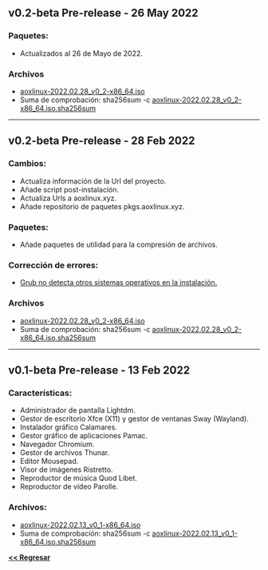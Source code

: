## v0.2-beta Pre-release - 26 May 2022
### Paquetes:
- Actualizados al 26 de Mayo de 2022.

### Archivos
- [aoxlinux-2022.02.28_v0_2-x86_64.iso](https://github.com/aoxlinux/aoxlinux/releases/download/v0.2-beta-may-2022/aoxlinux-2022.05.26_v0_2-x86_64.iso)
- Suma de comprobación: sha256sum -c [aoxlinux-2022.02.28_v0_2-x86_64.iso.sha256sum](https://github.com/aoxlinux/aoxlinux/releases/download/v0.2-beta-may-2022/aoxlinux-2022.05.26_v0_2-x86_64.iso.sha256sum)

----

## v0.2-beta Pre-release - 28 Feb 2022
### Cambios:
- Actualiza información de la Url del proyecto.
- Añade script post-instalación.
- Actualiza Urls a aoxlinux.xyz.
- Añade repositorio de paquetes pkgs.aoxlinux.xyz.

### Paquetes:
- Añade paquetes de utilidad para la compresión de archivos.

### Corrección de errores:
- [Grub no detecta otros sistemas operativos en la instalación.](https://github.com/aoxlinux/aoxlinux/issues/3)

### Archivos
- [aoxlinux-2022.02.28_v0_2-x86_64.iso](https://github.com/aoxlinux/aoxlinux/releases/download/v0.2-beta/aoxlinux-2022.02.28_v0_2-x86_64.iso)
- Suma de comprobación: sha256sum -c [aoxlinux-2022.02.28_v0_2-x86_64.iso.sha256sum](https://github.com/aoxlinux/aoxlinux/releases/download/v0.2-beta/aoxlinux-2022.02.28_v0_2-x86_64.iso.sha256sum)

----

## v0.1-beta Pre-release - 13 Feb 2022
### Características:
  - Administrador de pantalla Lightdm.
  - Gestor de escritorio Xfce (X11) y gestor de ventanas Sway (Wayland).
  - Instalador gráfico Calamares.
  - Gestor gráfico de aplicaciones Pamac.
  - Navegador Chromium.
  - Gestor de archivos Thunar.
  - Editor Mousepad.
  - Visor de imágenes Ristretto.
  - Reproductor de música Quod Libet.
  - Reproductor de vídeo Parolle.

### Archivos:
  - [aoxlinux-2022.02.13_v0_1-x86_64.iso](https://github.com/aoxlinux/aoxlinux/releases/download/v0.1-beta/aoxlinux-2022.02.13_v0_1-x86_64.iso)
  - Suma de comprobación: sha256sum -c [aoxlinux-2022.02.13_v0_1-x86_64.iso.sha256sum](https://github.com/aoxlinux/aoxlinux/releases/download/v0.1-beta/aoxlinux-2022.02.13_v0_1-x86_64.iso.sha256sum)


**[<< Regresar](./)**
